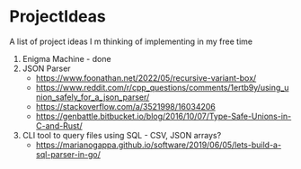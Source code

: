 # ProjectIdeas
A list of project ideas I m thinking of implementing in my free time

1. Enigma Machine - done
2. JSON Parser
   - https://www.foonathan.net/2022/05/recursive-variant-box/
   - https://www.reddit.com/r/cpp_questions/comments/1ertb9y/using_union_safely_for_a_json_parser/
   - https://stackoverflow.com/a/3521998/16034206
   - https://genbattle.bitbucket.io/blog/2016/10/07/Type-Safe-Unions-in-C-and-Rust/
3. CLI tool to query files using SQL - CSV, JSON arrays?
   - https://marianogappa.github.io/software/2019/06/05/lets-build-a-sql-parser-in-go/

